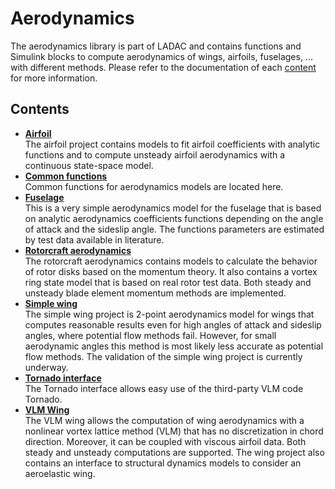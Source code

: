 # Aerodynamics

The aerodynamics library is part of LADAC and contains functions and Simulink blocks to compute aerodynamics
of wings, airfoils, fuselages, ... with different methods.
Please refer to the documentation of each [content](#Contents) for more information.


## Contents

- [**Airfoil**](airfoil)  
The airfoil project contains models to fit airfoil coefficients with analytic functions 
and to compute unsteady airfoil aerodynamics with a continuous state-space model.
- [**Common functions**](common_functions)  
Common functions for aerodynamics models are located here.
- [**Fuselage**](fuselage)  
This is a very simple aerodynamics model for the fuselage that is based on
analytic aerodynamics coefficients functions depending on the angle of attack and the sideslip angle.
The functions parameters are estimated by test data available in literature.
- [**Rotorcraft aerodynamics**](rotorcraft_aerodynamics)  
The rotorcraft aerodynamics contains models to calculate the behavior of rotor disks based on the momentum theory.
It also contains a vortex ring state model that is based on real rotor test data.
Both steady and unsteady blade element momentum methods are implemented.
- [**Simple wing**](simple_wing)  
The simple wing project is 2-point aerodynamics model for wings that computes reasonable results even
for high angles of attack and sideslip angles, where potential flow methods fail.
However, for small aerodynamic angles this method is most likely less accurate as potential flow methods.
The validation of the simple wing project is currently underway.
- [**Tornado interface**](tornado_interface)  
The Tornado interface allows easy use of the third-party VLM code Tornado.
- [**VLM Wing**](vlm_wing)  
The VLM wing allows the computation of wing aerodynamics with a nonlinear vortex lattice method (VLM)
that has no discretization in chord direction.
Moreover, it can be coupled with viscous airfoil data.
Both steady and unsteady computations are supported.
The wing project also contains an interface to structural dynamics models to consider an aeroelastic wing.
